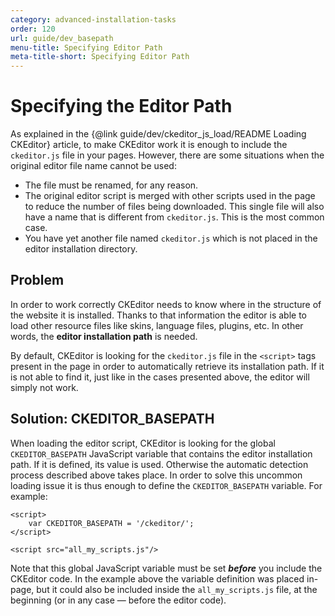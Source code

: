 ```yaml
---
category: advanced-installation-tasks
order: 120
url: guide/dev_basepath
menu-title: Specifying Editor Path
meta-title-short: Specifying Editor Path
---
```

<!--
Copyright (c) 2003-2017, CKSource - Frederico Knabben. All rights reserved.
For licensing, see LICENSE.md.
-->

# Specifying the Editor Path #

As explained in the {@link guide/dev/ckeditor_js_load/README Loading CKEditor} article, to make CKEditor work it is enough to include the `ckeditor.js` file in your pages. However, there are some situations when the original editor file name cannot be used:

* The file must be renamed, for any reason.
* The original editor script is merged with other scripts used in the page to reduce the number of files being downloaded. This single file will also have a name that is different from `ckeditor.js`. This is the most common case.
* You have yet another file named `ckeditor.js` which is not placed in the editor installation directory.

## Problem ##

In order to work correctly CKEditor needs to know where in the structure of the website it is installed. Thanks to that information the editor is able to load other resource files like skins, language files, plugins, etc. In other words, the **editor installation path** is needed.

By default, CKEditor is looking for the `ckeditor.js` file in the `<script>` tags present in the page in order to automatically retrieve its installation path. If it is not able to find it, just like in the cases presented above, the editor will simply not work.

## Solution: CKEDITOR_BASEPATH ##

When loading the editor script, CKEditor is looking for the global `CKEDITOR_BASEPATH` JavaScript variable that contains the editor installation path. If it is defined, its value is used. Otherwise the automatic detection process described above takes place. In order to solve this uncommon loading issue it is thus enough to define the `CKEDITOR_BASEPATH` variable. For example:
```
<script>
    var CKEDITOR_BASEPATH = '/ckeditor/';
</script>

<script src="all_my_scripts.js"/>
```

Note that this global JavaScript variable must be set ***before*** you include the CKEditor code. In the example above the variable definition was placed in-page, but it could also be included inside the `all_my_scripts.js` file, at the beginning (or in any case &mdash; before the editor code).
</script>